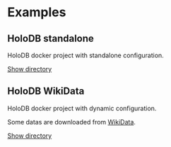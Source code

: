 # Examples

## HoloDB standalone

HoloDB docker project with standalone configuration.

[Show directory](holodb-standalone)

## HoloDB WikiData

HoloDB docker project with dynamic configuration.

Some datas are downloaded from [WikiData](https://www.wikidata.org).

[Show directory](holodb-wikidata)
